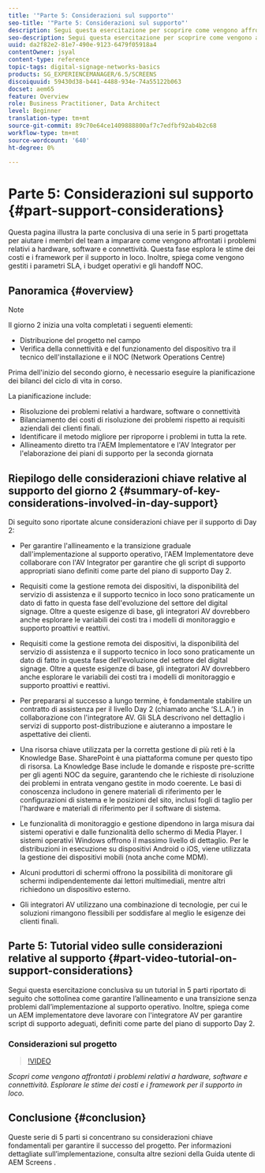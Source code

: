```yaml
---
title: '"Parte 5: Considerazioni sul supporto"'
seo-title: '"Parte 5: Considerazioni sul supporto"'
description: Segui questa esercitazione per scoprire come vengono affrontati i problemi relativi a hardware, software e connettività. Esplorare le stime dei costi e i framework per il supporto in loco. Inoltre, scopri come vengono gestiti i parametri SLA, i budget operativi e gli handoff NOC.
seo-description: Segui questa esercitazione per scoprire come vengono affrontati i problemi relativi a hardware, software e connettività. Esplorare le stime dei costi e i framework per il supporto in loco. Inoltre, scopri come vengono gestiti i parametri SLA, i budget operativi e gli handoff NOC.
uuid: da2f82e2-81e7-490e-9123-6479f05918a4
contentOwner: jsyal
content-type: reference
topic-tags: digital-signage-networks-basics
products: SG_EXPERIENCEMANAGER/6.5/SCREENS
discoiquuid: 59430d38-b441-4488-934e-74a55122b063
docset: aem65
feature: Overview
role: Business Practitioner, Data Architect
level: Beginner
translation-type: tm+mt
source-git-commit: 89c70e64ce1409888800af7c7edfbf92ab4b2c68
workflow-type: tm+mt
source-wordcount: '640'
ht-degree: 0%

---
```



# Parte 5: Considerazioni sul supporto {#part-support-considerations}

Questa pagina illustra la parte conclusiva di una serie in 5 parti progettata per aiutare i membri del team a imparare come vengono affrontati i problemi relativi a hardware, software e connettività. Questa fase esplora le stime dei costi e i framework per il supporto in loco. Inoltre, spiega come vengono gestiti i parametri SLA, i budget operativi e gli handoff NOC.

## Panoramica {#overview}

>[!NOTE]
>
>Il giorno 2 inizia una volta completati i seguenti elementi:
>
>* Distribuzione del progetto nel campo
>* Verifica della connettività e del funzionamento del dispositivo tra il tecnico dell&#39;installazione e il NOC (Network Operations Centre)

>
>
Prima dell&#39;inizio del secondo giorno, è necessario eseguire la pianificazione dei bilanci del ciclo di vita in corso.

La pianificazione include:

* Risoluzione dei problemi relativi a hardware, software o connettività
* Bilanciamento dei costi di risoluzione dei problemi rispetto ai requisiti aziendali dei clienti finali.
* Identificare il metodo migliore per riproporre i problemi in tutta la rete.
* Allineamento diretto tra l&#39;AEM Implementatore e l&#39;AV Integrator per l&#39;elaborazione dei piani di supporto per la seconda giornata

## Riepilogo delle considerazioni chiave relative al supporto del giorno 2 {#summary-of-key-considerations-involved-in-day-support}

Di seguito sono riportate alcune considerazioni chiave per il supporto di Day 2:

* Per garantire l&#39;allineamento e la transizione graduale dall&#39;implementazione al supporto operativo, l&#39;AEM Implementatore deve collaborare con l&#39;AV Integrator per garantire che gli script di supporto appropriati siano definiti come parte del piano di supporto Day 2.
* Requisiti come la gestione remota dei dispositivi, la disponibilità del servizio di assistenza e il supporto tecnico in loco sono praticamente un dato di fatto in questa fase dell&#39;evoluzione del settore del digital signage. Oltre a queste esigenze di base, gli integratori AV dovrebbero anche esplorare le variabili dei costi tra i modelli di monitoraggio e supporto proattivi e reattivi.

* Requisiti come la gestione remota dei dispositivi, la disponibilità del servizio di assistenza e il supporto tecnico in loco sono praticamente un dato di fatto in questa fase dell&#39;evoluzione del settore del digital signage. Oltre a queste esigenze di base, gli integratori AV dovrebbero anche esplorare le variabili dei costi tra i modelli di monitoraggio e supporto proattivi e reattivi.
* Per prepararsi al successo a lungo termine, è fondamentale stabilire un contratto di assistenza per il livello Day 2 (chiamato anche ‘S.L.A.’) in collaborazione con l&#39;integratore AV. Gli SLA descrivono nel dettaglio i servizi di supporto post-distribuzione e aiuteranno a impostare le aspettative dei clienti.
* Una risorsa chiave utilizzata per la corretta gestione di più reti è la Knowledge Base. SharePoint è una piattaforma comune per questo tipo di risorsa. La Knowledge Base include le domande e risposte pre-scritte per gli agenti NOC da seguire, garantendo che le richieste di risoluzione dei problemi in entrata vengano gestite in modo coerente. Le basi di conoscenza includono in genere materiali di riferimento per le configurazioni di sistema e le posizioni del sito, inclusi fogli di taglio per l&#39;hardware e materiali di riferimento per il software di sistema.
* Le funzionalità di monitoraggio e gestione dipendono in larga misura dai sistemi operativi e dalle funzionalità dello schermo di Media Player. I sistemi operativi Windows offrono il massimo livello di dettaglio. Per le distribuzioni in esecuzione su dispositivi Android o iOS, viene utilizzata la gestione dei dispositivi mobili (nota anche come MDM).
* Alcuni produttori di schermi offrono la possibilità di monitorare gli schermi indipendentemente dai lettori multimediali, mentre altri richiedono un dispositivo esterno.
* Gli integratori AV utilizzano una combinazione di tecnologie, per cui le soluzioni rimangono flessibili per soddisfare al meglio le esigenze dei clienti finali.

## Parte 5: Tutorial video sulle considerazioni relative al supporto {#part-video-tutorial-on-support-considerations}

Segui questa esercitazione conclusiva su un tutorial in 5 parti riportato di seguito che sottolinea come garantire l’allineamento e una transizione senza problemi dall’implementazione al supporto operativo. Inoltre, spiega come un AEM implementatore deve lavorare con l&#39;integratore AV per garantire script di supporto adeguati, definiti come parte del piano di supporto Day 2.

### Considerazioni sul progetto

>[!VIDEO](https://video.tv.adobe.com/v/28383)

*Scopri come vengono affrontati i problemi relativi a hardware, software e connettività. Esplorare le stime dei costi e i framework per il supporto in loco.*

## Conclusione {#conclusion}

Queste serie di 5 parti si concentrano su considerazioni chiave fondamentali per garantire il successo del progetto. Per informazioni dettagliate sull’implementazione, consulta altre sezioni della Guida utente di AEM Screens .

